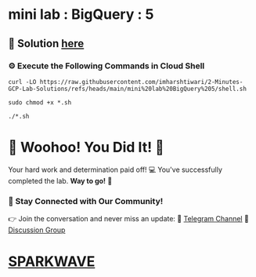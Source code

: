 # mini lab : BigQuery : 5

## 🔑 Solution [here](https://youtu.be/7nSSBSQled0)

### ⚙️ Execute the Following Commands in Cloud Shell

```
curl -LO https://raw.githubusercontent.com/imharshtiwari/2-Minutes-GCP-Lab-Solutions/refs/heads/main/mini%20lab%20BigQuery%205/shell.sh

sudo chmod +x *.sh

./*.sh
```

# 🎉 Woohoo! You Did It! 🎉

Your hard work and determination paid off! 💻
You've successfully completed the lab. **Way to go!** 🚀

### 💬 Stay Connected with Our Community!
👉 Join the conversation and never miss an update:
📢 [Telegram Channel](https://t.me/sparkwave.01)
👥 [Discussion Group](https://t.me/sparkwave.01chats)

# [SPARKWAVE](https://www.youtube.com/@sparkwave.01)
